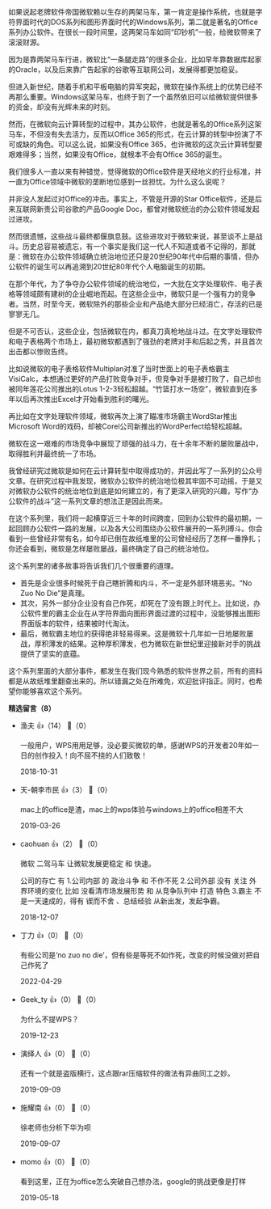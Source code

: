 如果说起老牌软件帝国微软赖以生存的两架马车，第一肯定是操作系统，也就是字符界面时代的DOS系列和图形界面时代的Windows系列，第二就是著名的Office系列办公软件。在很长一段时间里，这两架马车如同“印钞机”一般，给微软带来了滚滚财源。

因为是靠两架马车行进，微软比“一条腿走路”的很多企业，比如早年靠数据库起家的Oracle，以及后来靠广告起家的谷歌等互联网公司，发展得都更加稳妥。

但进入新世纪，随着手机和平板电脑的异军突起，微软在操作系统上的优势已经不再那么重要。Windows这架马车，也终于到了一个虽然依旧可以给微软提供很多的资金，却没有光辉未来的时刻。

然而，在微软向云计算转型的过程中，其办公软件，也就是著名的Office系列这架马车，不但没有失去活力，反而以Office 365的形式，在云计算的转型中扮演了不可或缺的角色。可以这么说，如果没有Office 365，也许微软的这次云计算转型要艰难得多；当然，如果没有Office，就根本不会有Office 365的诞生。

我们很多人一直以来有种错觉，觉得微软的Office软件是天经地义的行业标准，并一直为Office领域中微软的垄断地位感到一丝担忧。为什么这么说呢？

并非没人发起过对Office的冲击。事实上，不管是开源的Star Office软件，还是后来互联网新贵公司谷歌的产品Google Doc，都曾对微软统治的办公软件领域发起过进攻。

然而很遗憾，这些战斗最终都偃旗息鼓。这些进攻对于微软来说，甚至谈不上是战斗。历史总容易被遗忘，有一个事实是我们这一代人不知道或者不记得的，那就是：微软在办公软件领域确立统治地位还只是20世纪90年代中后期的事情，但办公软件的诞生可以再追溯到20世纪80年代个人电脑诞生的初期。

在那个年代，为了争夺办公软件领域的统治地位，一大批在文字处理软件、电子表格等领域颇有建树的企业崛地而起。在这些企业中，微软只是一个强有力的竞争者。当然，时至今天，微软除外的那些企业和产品绝大部分已经消亡，存活的已是寥寥无几。

但是不可否认，这些企业，包括微软在内，都真刀真枪地战斗过。在文字处理软件和电子表格两个市场上，最初微软都遇到了强劲的老牌对手和后起之秀，并且首次出击都以惨败告终。

比如说微软的电子表格软件Multiplan对准了当时世面上的电子表格霸主VisiCalc，本想通过更好的产品打败竞争对手，但竞争对手是被打败了，自己却也被同年莲花公司推出的Lotus 1-2-3轻松超越。“竹篮打水一场空”，微软直到在多年以后再次推出Excel才开始看到胜利的曙光。

再比如在文字处理软件领域，微软再次上演了瞄准市场霸主WordStar推出Microsoft Word的戏码，却被Corel公司新推出的WordPerfect给轻松超越。

微软在这一艰难的市场竞争中展现了顽强的战斗力，在十余年不断的屡败屡战中，取得胜利并最终统一了市场。

我曾经研究过微软是如何在云计算转型中取得成功的，并因此写了一系列的公众号文章。在研究过程中我发现，微软办公软件的统治地位极其牢固不可动摇，于是又对微软办公软件的统治地位到底是如何建立的，有了更深入研究的兴趣，写作“办公软件的战斗”这一系列文章的想法正是因此而来。

在这个系列里，我们将一起横穿近三十年的时间跨度，回到办公软件的最初期，一起回顾办公软件一路的发展，以及各大公司围绕办公软件展开的一系列搏斗。你会看到一些曾经非常有名，如今却已倒在故纸堆里的公司曾经经历了怎样一番挣扎；你还会看到，微软是怎样屡败屡战，最终确定了自己的统治地位。

这个系列里的诸多故事将告诉我们几个很重要的道理。

- 首先是企业很多时候死于自己瞎折腾和内斗，不一定是外部环境恶劣。“No Zuo No Die”是真理。
- 其次，另外一部分企业没有自己作死，却死在了没有跟上时代上。比如说，办公软件里的霸主企业在从字符界面向图形界面过渡的过程中，没能够推出图形界面版本的软件，结果被时代淘汰。
- 最后，微软霸主地位的获得绝非轻易得来。这是微软十几年如一日地屡败屡战，厚积薄发的结果。这种厚积薄发，也为微软在新世纪里迎接新对手的挑战提供了坚实的底蕴。

这个系列里面的大部分事件，都发生在我们现今熟悉的软件世界之前，所有的资料都是从故纸堆里翻查出来的。所以错漏之处在所难免，欢迎批评指正。同时，也希望你能够喜欢这个系列。
<div><strong>精选留言（8）</strong></div><ul>
<li><span>渔夫</span> 👍（14） 💬（0）<p>一般用户，WPS用用足够，没必要买微软的单，感谢WPS的开发者20年如一日的创作投入！向不屈不挠的人们致敬！</p>2018-10-31</li><br/><li><span>天-朝李市民</span> 👍（3） 💬（0）<p>mac上的office是渣，mac上的wps体验与windows上的office相差不大</p>2019-03-26</li><br/><li><span>caohuan</span> 👍（2） 💬（0）<p>微软 二驾马车 让微软发展更稳定 和 快速。

公司的存亡 有 1.公司内部 的 政治斗争 和 不作不死 2.公司外部 没有 关注 外界环境的变化 比如 没看清市场发展形势 和 从竞争队列中 打造 特色 3.霸主 不是一天速成的，得有 锲而不舍 、总结经验 从新出发，发起争霸。</p>2018-12-07</li><br/><li><span>丁力</span> 👍（0） 💬（0）<p>有些公司是‘no zuo no die’，但有些是等死不如作死，改变的时候没做对把自己作死了</p>2022-04-29</li><br/><li><span>Geek_ty</span> 👍（0） 💬（0）<p>为什么不提WPS？</p>2019-12-23</li><br/><li><span>演绎人</span> 👍（0） 💬（0）<p>还有一个就是盗版横行，这点跟rar压缩软件的做法有异曲同工之妙。</p>2019-09-09</li><br/><li><span>施耀南</span> 👍（0） 💬（0）<p>徐老师也分析下华为呗</p>2019-09-07</li><br/><li><span>momo</span> 👍（0） 💬（0）<p>看到这里，正在为office怎么突破自己想办法，google的挑战更像是打样</p>2019-05-18</li><br/>
</ul>